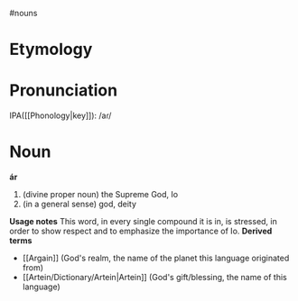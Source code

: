 #nouns
# Etymology
# Pronunciation
IPA([[Phonology|key]]): /aɾ/
# Noun
**ár**
1. (divine proper noun) the Supreme God, Io
2. (in a general sense) god, deity

**Usage notes**
This word, in every single compound it is in, is stressed, in order to show respect and to emphasize the importance of Io.
**Derived terms**
* [[Argain]] (God's realm, the name of the planet this language originated from)
* [[Artein/Dictionary/Artein|Artein]] (God's gift/blessing, the name of this language)